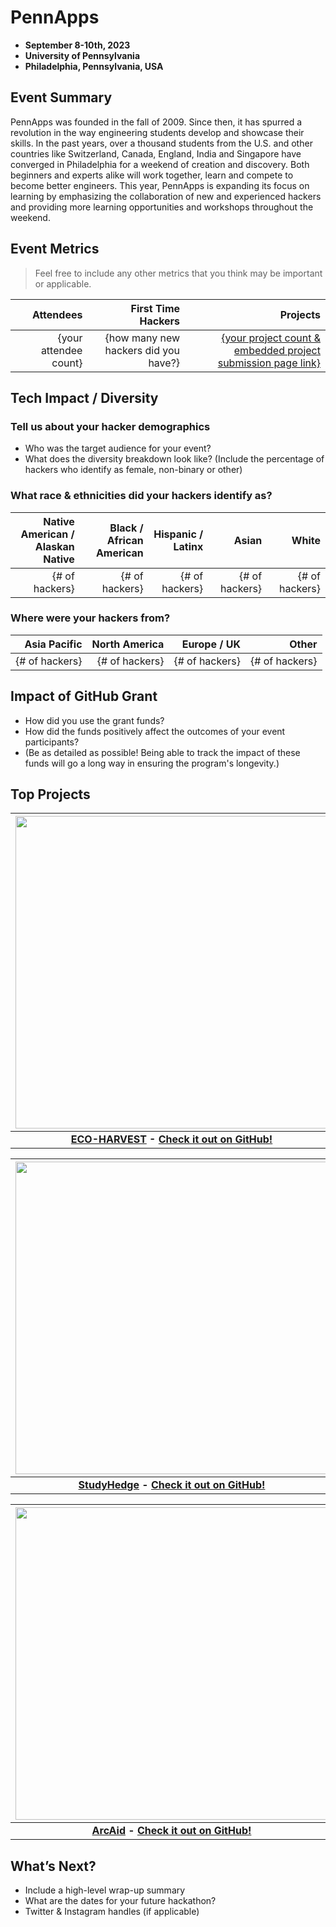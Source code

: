 # PennApps
 - **September 8-10th, 2023** 
 - **University of Pennsylvania**
 - **Philadelphia, Pennsylvania, USA**  

## Event Summary

PennApps was founded in the fall of 2009. Since then, it has spurred a revolution in the way engineering students develop and showcase their skills. In the past years, over a thousand students from the U.S. and other countries like Switzerland, Canada, England, India and Singapore have converged in Philadelphia for a weekend of creation and discovery. Both beginners and experts alike will work together, learn and compete to become better engineers. This year, PennApps is expanding its focus on learning by emphasizing the collaboration of new and experienced hackers and providing more learning opportunities and workshops throughout the weekend.

## Event Metrics 
> Feel free to include any other metrics that you think may be important or applicable. 

| Attendees |First Time Hackers| Projects|
|---------------:|--------------:|------------:|
|{your attendee count}|{how many new hackers did you have?}|[{your project count & embedded project submission page link}](https://abstracthacks.devpost.com/project-gallery)| 

## Tech Impact / Diversity 

### Tell us about your hacker demographics
 - Who was the target audience for your event? <br> 
 - What does the diversity breakdown look like? (Include the percentage of hackers who identify as female, non-binary or other) <br>

### What race & ethnicities did your hackers identify as?
| Native American / <br> Alaskan Native | Black / <br> African American | Hispanic / <br> Latinx | Asian | White |
|---------------:|--------------:|------------:|---------:|--------:|
|{# of hackers}|{# of hackers}|{# of hackers}|{# of hackers}|{# of hackers}|


### Where were your hackers from?
| Asia Pacific | North America | Europe / UK | Other |
|---------------:|--------------:|------------:|---------:|
|{# of hackers}|{# of hackers}|{# of hackers}|{# of hackers}|

## Impact of GitHub Grant
- How did you use the grant funds? <br>
- How did the funds positively affect the outcomes of your event participants? <br>
- (Be as detailed as possible! Being able to track the impact of these funds will go a long way in ensuring the program's longevity.) 

## Top Projects

| <img src="https://d112y698adiu2z.cloudfront.net/photos/production/software_photos/002/581/626/datas/gallery.jpg" width="500" height="auto"> |
|:--:|
| <b> [ECO-HARVEST](https://devpost.com/software/croprec) - [Check it out on GitHub!](https://github.com/mayankyadavblr/PennApps24) </b>|

| <img src="https://d112y698adiu2z.cloudfront.net/photos/production/software_photos/002/581/696/datas/gallery.jpg" width="500" height="auto"> |
|:--:|
| <b> [StudyHedge](https://devpost.com/software/study-hedge) - [Check it out on GitHub!](https://github.com/Keith-Khadar/Pennapps_2023) </b>|

| <img src="https://d112y698adiu2z.cloudfront.net/photos/production/software_thumbnail_photos/002/581/180/datas/medium.png" width="500" height="auto"> |
|:--:|
| <b> [ArcAid](https://devpost.com/software/draft-placeholder) - [Check it out on GitHub!](https://github.com/juliussneezer04/arcaid) </b>|


## What’s Next?
- Include a high-level wrap-up summary <br>
- What are the dates for your future hackathon? <br>
- Twitter & Instagram handles (if applicable)  
